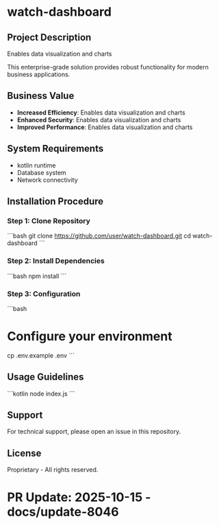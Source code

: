 # watch-dashboard

## Project Description

Enables data visualization and charts

This enterprise-grade solution provides robust functionality for modern business applications.

## Business Value

- **Increased Efficiency**: Enables data visualization and charts
- **Enhanced Security**: Enables data visualization and charts
- **Improved Performance**: Enables data visualization and charts

## System Requirements

- kotlin runtime
- Database system
- Network connectivity

## Installation Procedure

### Step 1: Clone Repository
\`\`\`bash
git clone https://github.com/user/watch-dashboard.git
cd watch-dashboard
\`\`\`

### Step 2: Install Dependencies
\`\`\`bash
npm install
\`\`\`

### Step 3: Configuration
\`\`\`bash
# Configure your environment
cp .env.example .env
\`\`\`

## Usage Guidelines

\`\`\`kotlin
node index.js
\`\`\`

## Support

For technical support, please open an issue in this repository.

## License

Proprietary - All rights reserved.

# PR Update: 2025-10-15 - docs/update-8046
